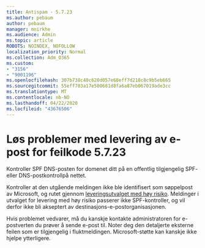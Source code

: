```yaml
---
title: Antispam - 5.7.23
ms.author: pebaum
author: pebaum
manager: mnirkhe
ms.audience: Admin
ms.topic: article
ROBOTS: NOINDEX, NOFOLLOW
localization_priority: Normal
ms.collection: Adm_O365
ms.custom:
- "3156"
- "9001196"
ms.openlocfilehash: 307b738c40c620d057e68eff7d218c8c9b5eb665
ms.sourcegitcommit: 55eff703a17e500681d8fa6a87eb067019ade3cc
ms.translationtype: MT
ms.contentlocale: nb-NO
ms.lasthandoff: 04/22/2020
ms.locfileid: "43676506"
---
```

# <a name="fix-email-delivery-issues-for-error-code-5723"></a>Løs problemer med levering av e-post for feilkode 5.7.23

Kontroller SPF DNS-posten for domenet ditt på en offentlig tilgjengelig SPF- eller DNS-postkontrollpå nettet.

Kontroller at den utgående meldingen ikke ble identifisert som søppelpost av Microsoft, og rutet gjennom [leveringsutvalget med høy risiko](https://docs.microsoft.com/office365/SecurityCompliance/high-risk-delivery-pool-for-outbound-messages). Meldinger i utvalget for levering med høy risiko passerer ikke SPF-kontroller, og vil derfor ikke bli akseptert av destinasjons-e-postorganisasjonen.

Hvis problemet vedvarer, må du kanskje kontakte administratoren for e-postverten du prøver å sende e-post til. Noter deg den detaljerte eksterne feilen som er tilgjengelig i fluktmeldingen. Microsoft-støtte kan kanskje ikke hjelpe ytterligere.
